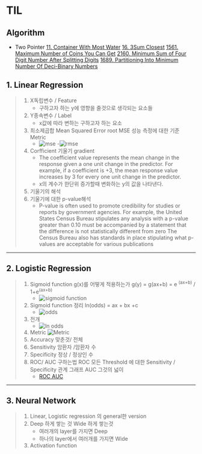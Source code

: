 # TIL

## Algorithm
- Two Pointer
[11. Container With Most Water](https://github.com/haekyu31/LeetCode/commit/0d7dc192b2cc55f4895354d3e7853f6940848f6b)
[16. 3Sum Closest](https://github.com/haekyu31/LeetCode/commit/758a321ec10e3cd33dd5fda9e9d67edbbf2a158f)
[1561. Maximum Number of Coins You Can Get](https://github.com/haekyu31/LeetCode/commit/17f5a9655b978fc9da2e897c3364491bc29d66f5)
[2160. Minimum Sum of Four Digit Number After Splitting Digits](https://github.com/haekyu31/LeetCode/commit/f03ed4ece739b1d55ea05c4c6d38239de17814ef)
[1689. Partitioning Into Minimum Number Of Deci-Binary Numbers](https://github.com/haekyu31/LeetCode/commit/dcf4637a3aee27c407778306a66d4ff056b94995)


## 1. Linear Regression
> 1. X독립변수 / Feature
>       - 구하고자 하는  y에 영향을 줄것으로 생각되는 요소들
> 2. Y종속변수 / Label
>       - x값에 따라 변하는 구하고자 하는 요소 
> 3. 최소제곱합 Mean Squared Error root MSE 성능 측정에 대한 기준 Metric
>       - ![mse](https://img1.daumcdn.net/thumb/R1280x0/?scode=mtistory2&fname=https%3A%2F%2Fblog.kakaocdn.net%2Fdn%2FqJowI%2FbtqBBUCMNDv%2FL7bfq2lu0hfsZzCSDx0E5k%2Fimg.png)
>       -![rmse](https://img1.daumcdn.net/thumb/R1280x0/?scode=mtistory2&fname=https%3A%2F%2Fblog.kakaocdn.net%2Fdn%2Fb10oWd%2FbtqBxATyHHi%2FQWuTvEd3FBMh5BfmkUVVCk%2Fimg.png)
> 4. Corfficient 기울기 gradient
>       - The coefficient value represents the mean change in the response given a one unit change in the predictor. For example, if a coefficient is +3, the mean response value increases by 3 for every one unit change in the predictor. 
>       - x의 계수가 한단위 증가할때 변화하는 y의 값을 나타낸다.
> 5. 기울기의 해석
> 6. 기울기에 대한 p-value해석
>       - P-value is often used to promote credibility for studies or reports by government agencies. For example, the United States Census Bureau stipulates any analysis with a p-value greater than 0.10 must be accompanied by a statement that the difference is not statistically different from zero The Census Bureau also has standards in place stipulating what p-values are acceptable for various publications
---
## 2. Logistic Regression
> 1. Sigmoid function g(x)를 어떻게 적용하는가 g(y) = g(ax+b) = e <sup>(ax+b)</sup> / 1+e<sup>(ax+b)</sup>
>       - ![sigmoid function](https://wikimedia.org/api/rest_v1/media/math/render/svg/f6f69aad495c133ff951475da3d2ac0de3a0f571)
> 2. Sigmoid function 정리 ln(odds) = ax + bx +c
>       - ![odds](http://faculty.cas.usf.edu/mbrannick/regression/gifs/lo7.gif)
> 3. 전개
>       - ![ln odds](http://faculty.cas.usf.edu/mbrannick/regression/gifs/lo8.gif)
> 4. Metric
> ![Metric](https://upload.wikimedia.org/wikipedia/commons/thumb/5/5a/Sensitivity_and_specificity_1.01.svg/512px-Sensitivity_and_specificity_1.01.svg.png)
>   1. Accuracy 맞춘것/ 전체
>   2. Sensitivity 암환자 /암환자 수
>   3. Specificity 정상 / 정상인 수
>   4. ROC/ AUC 구하는법
>       ROC 모든 Threshold 에 대한 Sensitivity / Specificity 관계 그래프
>       AUC 그것의 넓이
>       - [ROC AUC](https://developers.google.com/machine-learning/crash-course/classification/roc-and-auc?hl=ko)
---
## 3. Neural Network
> 1. Linear, Logistic regression 의 general한 version
> 2. Deep 하게 쌓는 것 Wide 하게 쌓는것
>       - 여러개의 layer를 가지면 Deep
>       - 하나의 layer에서 여러개를 가지면 Wide
> 3. Activation function